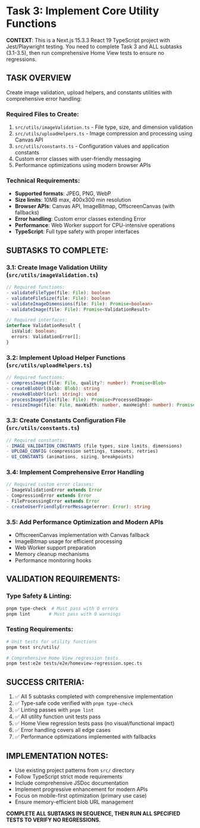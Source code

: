 # Task 3: Implement Core Utility Functions

**CONTEXT**: This is a Next.js 15.3.3 React 19 TypeScript project with Jest/Playwright testing. You need to complete Task 3 and ALL subtasks (3.1-3.5), then run comprehensive Home View tests to ensure no regressions.

## TASK OVERVIEW
Create image validation, upload helpers, and constants utilities with comprehensive error handling:

### Required Files to Create:
1. `src/utils/imageValidation.ts` - File type, size, and dimension validation
2. `src/utils/uploadHelpers.ts` - Image compression and processing using Canvas API  
3. `src/utils/constants.ts` - Configuration values and application constants
4. Custom error classes with user-friendly messaging
5. Performance optimizations using modern browser APIs

### Technical Requirements:
- **Supported formats**: JPEG, PNG, WebP
- **Size limits**: 10MB max, 400x300 min resolution  
- **Browser APIs**: Canvas API, ImageBitmap, OffscreenCanvas (with fallbacks)
- **Error handling**: Custom error classes extending Error
- **Performance**: Web Worker support for CPU-intensive operations
- **TypeScript**: Full type safety with proper interfaces

## SUBTASKS TO COMPLETE:

### 3.1: Create Image Validation Utility (`src/utils/imageValidation.ts`)
```typescript
// Required functions:
- validateFileType(file: File): boolean
- validateFileSize(file: File): boolean  
- validateImageDimensions(file: File): Promise<boolean>
- validateImage(file: File): Promise<ValidationResult>

// Required interfaces:
interface ValidationResult {
  isValid: boolean;
  errors: ValidationError[];
}
```

### 3.2: Implement Upload Helper Functions (`src/utils/uploadHelpers.ts`)
```typescript
// Required functions:
- compressImage(file: File, quality?: number): Promise<Blob>
- createBlobUrl(blob: Blob): string
- revokeBlobUrl(url: string): void
- processImageFile(file: File): Promise<ProcessedImage>
- resizeImage(file: File, maxWidth: number, maxHeight: number): Promise<Blob>
```

### 3.3: Create Constants Configuration File (`src/utils/constants.ts`)
```typescript
// Required constants:
- IMAGE_VALIDATION_CONSTANTS (file types, size limits, dimensions)
- UPLOAD_CONFIG (compression settings, timeouts, retries)
- UI_CONSTANTS (animations, sizing, breakpoints)
```

### 3.4: Implement Comprehensive Error Handling
```typescript
// Required custom error classes:
- ImageValidationError extends Error
- CompressionError extends Error  
- FileProcessingError extends Error
- createUserFriendlyErrorMessage(error: Error): string
```

### 3.5: Add Performance Optimization and Modern APIs
- OffscreenCanvas implementation with Canvas fallback
- ImageBitmap usage for efficient processing
- Web Worker support preparation
- Memory cleanup mechanisms
- Performance monitoring hooks

## VALIDATION REQUIREMENTS:

### Type Safety & Linting:
```bash
pnpm type-check  # Must pass with 0 errors
pnpm lint       # Must pass with 0 warnings
```

### Testing Requirements:
```bash
# Unit tests for utility functions
pnpm test src/utils/

# Comprehensive Home View regression tests  
pnpm test:e2e tests/e2e/homeview-regression.spec.ts
```

## SUCCESS CRITERIA:
1. ✅ All 5 subtasks completed with comprehensive implementation
2. ✅ Type-safe code verified with `pnpm type-check`
3. ✅ Linting passes with `pnpm lint`
4. ✅ All utility function unit tests pass
5. ✅ Home View regression tests pass (no visual/functional impact)
6. ✅ Error handling covers all edge cases
7. ✅ Performance optimizations implemented with fallbacks

## IMPLEMENTATION NOTES:
- Use existing project patterns from `src/` directory
- Follow TypeScript strict mode requirements
- Include comprehensive JSDoc documentation
- Implement progressive enhancement for modern APIs
- Focus on mobile-first optimization (primary use case)
- Ensure memory-efficient blob URL management

**COMPLETE ALL SUBTASKS IN SEQUENCE, THEN RUN ALL SPECIFIED TESTS TO VERIFY NO REGRESSIONS.**
